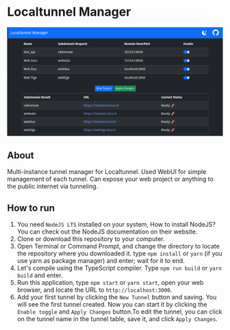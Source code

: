 # Localtunnel Manager

![Main interface](/screenshots/overview.png?raw=true)

## About

Multi-instance tunnel manager for Localtunnel. Used WebUI for simple management of each tunnel. Can expose your web project or anything to the public internet via tunneling.

## How to run

1. You need `NodeJS LTS` installed on your system, How to install NodeJS? You can check out the NodeJS documentation on their website.
2. Clone or download this repository to your computer.
3. Open Terminal or Command Prompt, and change the directory to locate the repository where you downloaded it. type `npm install` or `yarn` (if you use yarn as package manager) and enter; wait for it to end.
4. Let's compile using the TypeScript compiler. Type `npm run build` or `yarn build` and enter.
5. Run this application, type `npm start` or `yarn start`, open your web browser, and locate the URL to `http://localhost:3000`.
6. Add your first tunnel by clicking the `New Tunnel` button and saving. You will see the first tunnel created. Now you can start it by clicking the `Enable toggle` and `Apply Changes` button.To edit the tunnel, you can click on the tunnel name in the tunnel table, save it, and click `Apply Changes`.
